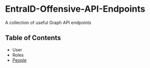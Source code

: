 # EntraID-Offensive-API-Endpoints
A collection of useful Graph API endpoints
## Table of Contents
- User
- Roles
- [People](people.md)
